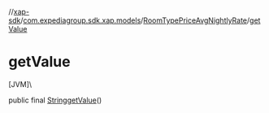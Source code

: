 //[xap-sdk](../../../index.md)/[com.expediagroup.sdk.xap.models](../index.md)/[RoomTypePriceAvgNightlyRate](index.md)/[getValue](get-value.md)

# getValue

[JVM]\

public final [String](https://docs.oracle.com/javase/8/docs/api/java/lang/String.html)[getValue](get-value.md)()
